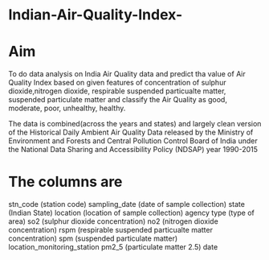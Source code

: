 # Indian-Air-Quality-Index-

# Aim
To do data analysis on India Air Quality data and predict tha value of Air Quality Index based on given features of concentration of sulphur dioxide,nitrogen dioxide, respirable suspended particualte matter, suspended particulate matter and classify the Air Quality as good, moderate, poor, unhealthy, healthy.

The data is combined(across the years and states) and largely clean version of the Historical Daily Ambient Air Quality Data released by the Ministry of Environment and Forests and Central Pollution Control Board of India under the National Data Sharing and Accessibility Policy (NDSAP) year 1990-2015

# The columns are

stn_code (station code)
sampling_date (date of sample collection)
state (Indian State)
location (location of sample collection)
agency
type (type of area)
so2 (sulphur dioxide concentration)
no2 (nitrogen dioxide concentration)
rspm (respirable suspended particualte matter concentration)
spm (suspended particulate matter)
location_monitoring_station
pm2_5 (particulate matter 2.5)
date
